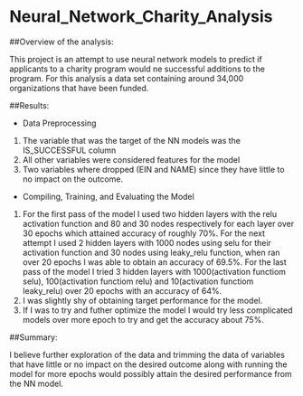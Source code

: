 # Neural_Network_Charity_Analysis

##Overview of the analysis:

This project is an attempt to use neural network models to predict if applicants to a charity program would ne successful additions to the program. For this analysis a data set containing around 34,000 organizations that have been funded.

##Results:

* Data Preprocessing

1. The variable that was the target of the NN models was the IS_SUCCESSFUL column
2. All other variables were considered features for the model
3. Two variables where dropped (EIN and NAME) since they have little to no impact on the outcome.

* Compiling, Training, and Evaluating the Model

1. For the first pass of the model I used two hidden layers with the relu activation function and 80 and 30 nodes respectively for each layer over 30 epochs which attained accuracy of roughly 70%. For the next attempt I used 2 hidden layers with 1000 nodes using selu for their activation function and 30 nodes using leaky_relu function, when ran over 20 epochs I was able to obtain an accuracy of 69.5%. For the last pass of the model I tried 3 hidden layers with 1000(activation functiom selu), 100(activation functiom relu) and 10(activation functiom leaky_relu) over 20 epochs with an accuracy of 64%.
2. I was slightly shy of obtaining target performance for the model.
3. If I was to try and futher optimize the model I would try less complicated models over more epoch to try and get the accuracy about 75%.

##Summary:

I believe further exploration of the data and trimming the data of variables that have little or no impact on the desired outcome along with running the model for more epochs would possibly attain the desired performance from the NN model.